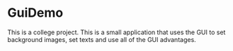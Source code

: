 # GuiDemo
This is a college project. This is a small application that uses the GUI to set background images, set texts and use all of the GUI advantages.
